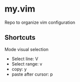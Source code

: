 # my.vim
Repo to organize vim configuration

## Shortcuts

Mode visual selection

* Select line: V
* Select range: v
* copy: y
* paste after cursor: p
